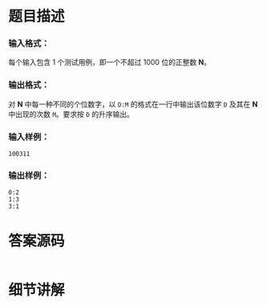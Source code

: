 # 题目描述




### 输入格式：

每个输入包含 1 个测试用例，即一个不超过 1000 位的正整数 **N**。

### 输出格式：

对 **N** 中每一种不同的个位数字，以 `D:M` 的格式在一行中输出该位数字 `D` 及其在 **N** 中出现的次数 `M`。要求按 `D` 的升序输出。

### 输入样例：

```in
100311
```

### 输出样例：

```out
0:2
1:3
3:1
```


# 答案源码

```python

```

# 细节讲解
